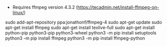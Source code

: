 * Requires ffmpeg version 4.3.2 (https://tecadmin.net/install-ffmpeg-on-linux/)

sudo add-apt-repository ppa:jonathonf/ffmpeg-4
sudo apt-get update
sudo apt-get install ffmpeg
sudo apt-get install texlive-full
sudo apt-get install python-pip python3-pip python3-wheel
python3 -m pip install setuptools 
python3 -m pip install ffmpeg
python3 -m pip install ffmpeg-python


